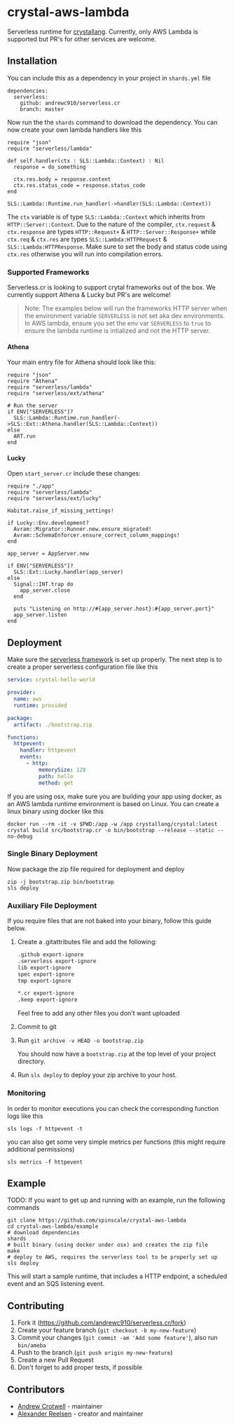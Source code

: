 # crystal-aws-lambda

Serverless runtime for [crystallang](https://crystal-lang.org/). Currently, only AWS Lambda is supported but PR's for other services are welcome.

## Installation

You can include this as a dependency in your project in `shards.yml` file

```
dependencies:
  serverless:
    github: andrewc910/serverless.cr
    branch: master
```

Now run the the `shards` command to download the dependency. You can now create your own lambda handlers like this

```crystal
require "json"
require "serverless/lambda"

def self.handler(ctx : SLS::Lambda::Context) : Nil
  response = do_something

  ctx.res.body = response.content
  ctx.res.status_code = response.status_code
end

SLS::Lambda::Runtime.run_handler(->handler(SLS::Lambda::Context))
```

The `ctx` variable is of type `SLS::Lambda::Context` which inherits from `HTTP::Server::Context`. Due to the nature of the compiler, `ctx.request` & `ctx.response` are types `HTTP::Request+` & `HTTP::Server::Response+` while `ctx.req` & `ctx.res` are types `SLS::Lambda:HTTPRequest` & `SLS::Lambda:HTTPResponse`. Make sure to set the body and status code using `ctx.res` otherwise you will run into compilation errors.

### Supported Frameworks

Serverless.cr is looking to support crytal frameworks out of the box. We currently support Athena & Lucky but PR's are welcome!

> Note: The examples below will run the frameworks HTTP server when the environment variable `SERVERLESS` is not set aka dev environments. In AWS lambda, ensure you set the env var `SERVERLESS` to `true` to ensure the lambda runtime is intialized and not the HTTP server.

#### Athena

Your main entry file for Athena should look like this:

```crystal
require "json"
require "Athena"
require "serverless/lambda"
require "serverless/ext/athena"

# Run the server
if ENV["SERVERLESS"]?
  SLS::Lambda::Runtime.run_handler(->SLS::Ext::Athena.handler(SLS::Lambda::Context))
else
  ART.run
end
```

#### Lucky

Open `start_server.cr` include these changes:

```crystal
require "./app"
require "serverless/lambda"
require "serverless/ext/lucky"

Habitat.raise_if_missing_settings!

if Lucky::Env.development?
  Avram::Migrator::Runner.new.ensure_migrated!
  Avram::SchemaEnforcer.ensure_correct_column_mappings!
end

app_server = AppServer.new

if ENV["SERVERLESS"]?
  SLS::Ext::Lucky.handler(app_server)
else
  Signal::INT.trap do
    app_server.close
  end

  puts "Listening on http://#{app_server.host}:#{app_server.port}"
  app_server.listen
end
```

## Deployment

Make sure the [serverless framework](https://serverless.com/) is set up properly. The next step is to create a proper serverless configuration file like this

```yml
service: crystal-hello-world

provider:
  name: aws
  runtime: provided

package:
  artifact: ./bootstrap.zip

functions:
  httpevent:
    handler: httpevent
    events:
      - http:
          memorySize: 128
          path: hello
          method: get
```

If you are using osx, make sure you are building your app using docker, as an AWS lambda runtime environment is based on Linux. You can create a linux binary using docker like this

```
docker run --rm -it -v $PWD:/app -w /app crystallang/crystal:latest crystal build src/bootstrap.cr -o bin/bootstrap --release --static --no-debug
```

### Single Binary Deployment

Now package the zip file required for deployment and deploy

```
zip -j bootstrap.zip bin/bootstrap
sls deploy
```

### Auxiliary File Deployment

If you require files that are not baked into your binary, follow this guide below.

1. Create a .gitattributes file and add the following:

   ```sh
   .github export-ignore
   .serverless export-ignore
   lib export-ignore
   spec export-ignore
   tmp export-ignore

   *.cr export-ignore
   .keep export-ignore
   ```

   Feel free to add any other files you don't want uploaded

2. Commit to git

3. Run `git archive -v HEAD -o bootstrap.zip`

   You should now have a `bootstrap.zip` at the top level of your project directory.

4. Run `sls deploy` to deploy your zip archive to your host.

### Monitoring

In order to monitor executions you can check the corresponding function logs like this

```
sls logs -f httpevent -t
```

you can also get some very simple metrics per functions (this might require additional permissions)

```
sls metrics -f httpevent
```

## Example

TODO:
If you want to get up and running with an example, run the following commands

```
git clone https://github.com/spinscale/crystal-aws-lambda
cd crystal-aws-lambda/example
# download dependencies
shards
# built binary (using docker under osx) and creates the zip file
make
# deploy to AWS, requires the serverless tool to be properly set up
sls deploy
```

This will start a sample runtime, that includes a HTTP endpoint, a scheduled event and an SQS listening event.

## Contributing

1. Fork it (<https://github.com/andrewc910/serverless.cr/fork>)
2. Create your feature branch (`git checkout -b my-new-feature`)
3. Commit your changes (`git commit -am 'Add some feature'`), also run `bin/ameba`
4. Push to the branch (`git push origin my-new-feature`)
5. Create a new Pull Request
6. Don't forget to add proper tests, if possible

## Contributors

- [Andrew Crotwell](https://github.com/andrewc910) - maintainer
- [Alexander Reelsen](https://github.com/spinscale) - creator and maintainer
